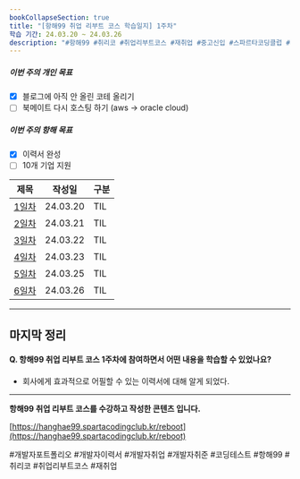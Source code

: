 ```yaml
---
bookCollapseSection: true
title: "[항해99 취업 리부트 코스 학습일지] 1주차"
학습 기간: 24.03.20 ~ 24.03.26
description: "#항해99 #취리코 #취업리부트코스 #재취업 #중고신입 #스파르타코딩클럽 #개발자포트폴리오 #개발자이력서 #개발자취업 #개발자취준"
---
```

##### 이번 주의 개인 목표
- [x] 블로그에 아직 안 올린 코테 올리기
- [ ] 북메이트 다시 호스팅 하기 (aws -> oracle cloud)

##### 이번 주의 항해 목표
- [x] 이력서 완성
- [ ] 10개 기업 지원

| 제목                            | 작성일      | 구분  |
| ----------------------------- | -------- | --- |
| [1일차](Hanghae99/1주차/1일차)      | 24.03.20 | TIL |
| [2일차](Hanghae99/1주차/2일차)      | 24.03.21 | TIL |
| [3일차](Hanghae99/1주차/3일차)      | 24.03.22 | TIL |
| [4일차](Hanghae99/1주차/4일차-오프라인) | 24.03.23 | TIL |
| [5일차](Hanghae99/1주차/6일차)      | 24.03.25 | TIL |
| [6일차](Hanghae99/1주차/7일차)      | 24.03.26 | TIL |

---
마지막 정리
---
#### Q. 항해99 취업 리부트 코스 1주차에 참여하면서 어떤 내용을 학습할 수 있었나요? 
- 회사에게 효과적으로 어필할 수 있는 이력서에 대해 알게 되었다.

---
**항해99 취업 리부트 코스를 수강하고 작성한 콘텐츠 입니다.**

[https://hanghae99.spartacodingclub.kr/reboot](https://hanghae99.spartacodingclub.kr/reboot)

#개발자포트폴리오 #개발자이력서 #개발자취업 #개발자취준 #코딩테스트 #항해99 #취리코 #취업리부트코스 #재취업